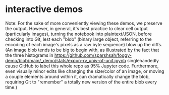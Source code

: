 # interactive demos

Note: For the sake of more conveniently viewing these demos,
we preserve the output. However, in general,
it's best practice to clear cell output
(particularly images), turning the notebook into plaintext/JSON,
before checking into Git, lest each "blob"
(binary large object, referring to the encoding of each image's
pixels as a raw byte sequence) blow up the diffs.
(An image blob tends to be big to begin with,
as illustrated by the fact that the three histograms in
https://github.com/sparshsah/foggy-demo/blob/main/_demo/stats/expon-rv_univ-of-unif.ipynb
singlehandedly cause GitHub to label this whole repo as 95% Jupyter code.
Furthermore, even visually minor edits like changing the size/color of an image,
or moving a couple elements around within it,
can dramatically change the blob, requiring Git to "remember" a
totally new version of the entire blob every time.)
